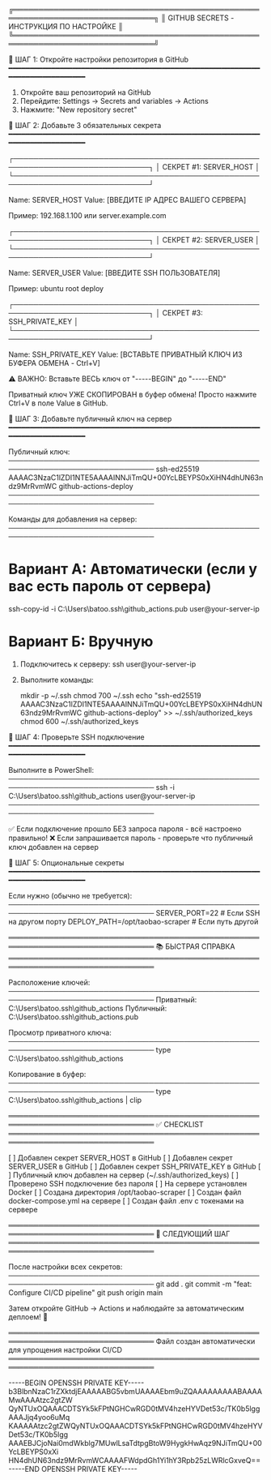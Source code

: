 ╔══════════════════════════════════════════════════════════════════════════════╗
║                     GITHUB SECRETS - ИНСТРУКЦИЯ ПО НАСТРОЙКЕ                 ║
╚══════════════════════════════════════════════════════════════════════════════╝

📍 ШАГ 1: Откройте настройки репозитория в GitHub
━━━━━━━━━━━━━━━━━━━━━━━━━━━━━━━━━━━━━━━━━━━━━━━━━━━━━━━━━━━━━━━━━━━━━━━━━━━━━
1. Откройте ваш репозиторий на GitHub
2. Перейдите: Settings → Secrets and variables → Actions
3. Нажмите: "New repository secret"


📍 ШАГ 2: Добавьте 3 обязательных секрета
━━━━━━━━━━━━━━━━━━━━━━━━━━━━━━━━━━━━━━━━━━━━━━━━━━━━━━━━━━━━━━━━━━━━━━━━━━━━━

┌─────────────────────────────────────────────────────────────────────────────┐
│ СЕКРЕТ #1: SERVER_HOST                                                      │
└─────────────────────────────────────────────────────────────────────────────┘

Name:  SERVER_HOST
Value: [ВВЕДИТЕ IP АДРЕС ВАШЕГО СЕРВЕРА]

Пример: 192.168.1.100
        или server.example.com


┌─────────────────────────────────────────────────────────────────────────────┐
│ СЕКРЕТ #2: SERVER_USER                                                      │
└─────────────────────────────────────────────────────────────────────────────┘

Name:  SERVER_USER
Value: [ВВЕДИТЕ SSH ПОЛЬЗОВАТЕЛЯ]

Пример: ubuntu
        root
        deploy


┌─────────────────────────────────────────────────────────────────────────────┐
│ СЕКРЕТ #3: SSH_PRIVATE_KEY                                                  │
└─────────────────────────────────────────────────────────────────────────────┘

Name:  SSH_PRIVATE_KEY
Value: [ВСТАВЬТЕ ПРИВАТНЫЙ КЛЮЧ ИЗ БУФЕРА ОБМЕНА - Ctrl+V]

⚠️  ВАЖНО: Вставьте ВЕСЬ ключ от "-----BEGIN" до "-----END"

Приватный ключ УЖЕ СКОПИРОВАН в буфер обмена!
Просто нажмите Ctrl+V в поле Value в GitHub.


📍 ШАГ 3: Добавьте публичный ключ на сервер
━━━━━━━━━━━━━━━━━━━━━━━━━━━━━━━━━━━━━━━━━━━━━━━━━━━━━━━━━━━━━━━━━━━━━━━━━━━━━

Публичный ключ:
───────────────────────────────────────────────────────────────────────────────
ssh-ed25519 AAAAC3NzaC1lZDI1NTE5AAAAINNJiTmQU+00YcLBEYPS0xXiHN4dhUN63ndz9MrRvmWC github-actions-deploy
───────────────────────────────────────────────────────────────────────────────

Команды для добавления на сервер:
───────────────────────────────────────────────────────────────────────────────

# Вариант А: Автоматически (если у вас есть пароль от сервера)
ssh-copy-id -i C:\Users\batoo\.ssh\github_actions.pub user@your-server-ip

# Вариант Б: Вручную
1. Подключитесь к серверу: ssh user@your-server-ip
2. Выполните команды:

   mkdir -p ~/.ssh
   chmod 700 ~/.ssh
   echo "ssh-ed25519 AAAAC3NzaC1lZDI1NTE5AAAAINNJiTmQU+00YcLBEYPS0xXiHN4dhUN63ndz9MrRvmWC github-actions-deploy" >> ~/.ssh/authorized_keys
   chmod 600 ~/.ssh/authorized_keys


📍 ШАГ 4: Проверьте SSH подключение
━━━━━━━━━━━━━━━━━━━━━━━━━━━━━━━━━━━━━━━━━━━━━━━━━━━━━━━━━━━━━━━━━━━━━━━━━━━━━

Выполните в PowerShell:
───────────────────────────────────────────────────────────────────────────────
ssh -i C:\Users\batoo\.ssh\github_actions user@your-server-ip
───────────────────────────────────────────────────────────────────────────────

✅ Если подключение прошло БЕЗ запроса пароля - всё настроено правильно!
❌ Если запрашивается пароль - проверьте что публичный ключ добавлен на сервер


📍 ШАГ 5: Опциональные секреты
━━━━━━━━━━━━━━━━━━━━━━━━━━━━━━━━━━━━━━━━━━━━━━━━━━━━━━━━━━━━━━━━━━━━━━━━━━━━━

Если нужно (обычно не требуется):
───────────────────────────────────────────────────────────────────────────────
SERVER_PORT=22                        # Если SSH на другом порту
DEPLOY_PATH=/opt/taobao-scraper       # Если путь другой


═══════════════════════════════════════════════════════════════════════════════
                           📚 БЫСТРАЯ СПРАВКА
═══════════════════════════════════════════════════════════════════════════════

Расположение ключей:
───────────────────────────────────────────────────────────────────────────────
Приватный: C:\Users\batoo\.ssh\github_actions
Публичный: C:\Users\batoo\.ssh\github_actions.pub

Просмотр приватного ключа:
───────────────────────────────────────────────────────────────────────────────
type C:\Users\batoo\.ssh\github_actions

Копирование в буфер:
───────────────────────────────────────────────────────────────────────────────
type C:\Users\batoo\.ssh\github_actions | clip


═══════════════════════════════════════════════════════════════════════════════
                           ✅ CHECKLIST
═══════════════════════════════════════════════════════════════════════════════

[ ] Добавлен секрет SERVER_HOST в GitHub
[ ] Добавлен секрет SERVER_USER в GitHub
[ ] Добавлен секрет SSH_PRIVATE_KEY в GitHub
[ ] Публичный ключ добавлен на сервер (~/.ssh/authorized_keys)
[ ] Проверено SSH подключение без пароля
[ ] На сервере установлен Docker
[ ] Создана директория /opt/taobao-scraper
[ ] Создан файл docker-compose.yml на сервере
[ ] Создан файл .env с токенами на сервере


═══════════════════════════════════════════════════════════════════════════════
                        🚀 СЛЕДУЮЩИЙ ШАГ
═══════════════════════════════════════════════════════════════════════════════

После настройки всех секретов:
───────────────────────────────────────────────────────────────────────────────
git add .
git commit -m "feat: Configure CI/CD pipeline"
git push origin main

Затем откройте GitHub → Actions и наблюдайте за автоматическим деплоем! 🎉


═══════════════════════════════════════════════════════════════════════════════
Файл создан автоматически для упрощения настройки CI/CD
═══════════════════════════════════════════════════════════════════════════════

-----BEGIN OPENSSH PRIVATE KEY-----
b3BlbnNzaC1rZXktdjEAAAAABG5vbmUAAAAEbm9uZQAAAAAAAAABAAAAMwAAAAtzc2gtZW
QyNTUxOQAAACDTSYk5kFPtNGHCwRGD0tMV4hzeHYVDet53c/TK0b5lggAAAJjq4yoo6uMq
KAAAAAtzc2gtZWQyNTUxOQAAACDTSYk5kFPtNGHCwRGD0tMV4hzeHYVDet53c/TK0b5lgg
AAAEBJCjoNai0mdWkblg7MUwlLsaTdtpgBtoW9HygkHwAqz9NJiTmQU+00YcLBEYPS0xXi
HN4dhUN63ndz9MrRvmWCAAAAFWdpdGh1Yi1hY3Rpb25zLWRlcGxveQ==
-----END OPENSSH PRIVATE KEY-----

